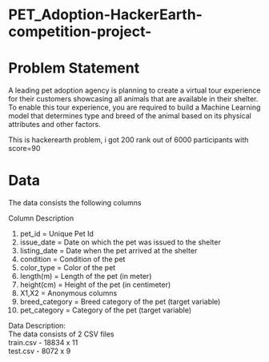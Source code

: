 # PET_Adoption-HackerEarth-competition-project-
# Problem Statement
A leading pet adoption agency is planning to create a virtual tour experience for their customers showcasing all animals that are available in their shelter. To enable this tour experience, you are required to build a Machine Learning model that determines type and breed of the animal based on its physical attributes and other factors.

This is hackerearth problem, i got 200 rank out of 6000 participants with score=90

# Data
The data consists the following columns

Column Description

1) pet_id = Unique Pet Id <br />
2) issue_date = Date on which the pet was issued to the shelter <br />
3) listing_date = Date when the pet arrived at the shelter <br />
4) condition = Condition of the pet <br />
5) color_type = Color of the pet <br />
6) length(m) = Length of the pet (in meter) <br />
7) height(cm) = Height of the pet (in centimeter) <br />
8) X1,X2	 = Anonymous columns <br />
9) breed_category = Breed category of the pet (target variable) <br />
10) pet_category = Category of the pet (target variable) <br />

Data Description: <br />
The data consists of 2 CSV files <br />
train.csv - 18834 x 11 <br />
test.csv - 8072 x 9 <br />



